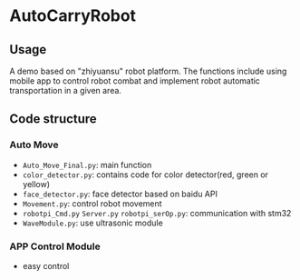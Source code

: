 # AutoCarryRobot

## Usage

A demo based on "zhiyuansu" robot platform. The functions include using mobile app to control robot combat and implement robot automatic transportation in a given area.

## Code structure

### Auto Move
- `Auto_Move_Final.py`: main function
- `color_detector.py`: contains code for color detector(red, green or yellow)
- `face_detector.py`: face detector based on baidu API
- `Movement.py`: control robot movement
- `robotpi_Cmd.py` `Server.py` `robotpi_serOp.py`: communication with stm32
- `WaveModule.py`: use ultrasonic module

### APP Control Module

- easy control

